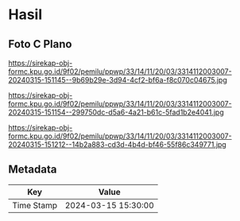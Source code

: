 # Hasil

## Foto C Plano

https://sirekap-obj-formc.kpu.go.id/9f02/pemilu/ppwp/33/14/11/20/03/3314112003007-20240315-151145--9b69b29e-3d94-4cf2-bf6a-f8c070c04675.jpg

https://sirekap-obj-formc.kpu.go.id/9f02/pemilu/ppwp/33/14/11/20/03/3314112003007-20240315-151154--299750dc-d5a6-4a21-b61c-5fad1b2e4041.jpg

https://sirekap-obj-formc.kpu.go.id/9f02/pemilu/ppwp/33/14/11/20/03/3314112003007-20240315-151212--14b2a883-cd3d-4b4d-bf46-55f86c349771.jpg


## Metadata

| Key        | Value               |
| ---------- | ------------------- |
| Time Stamp | 2024-03-15 15:30:00 |



